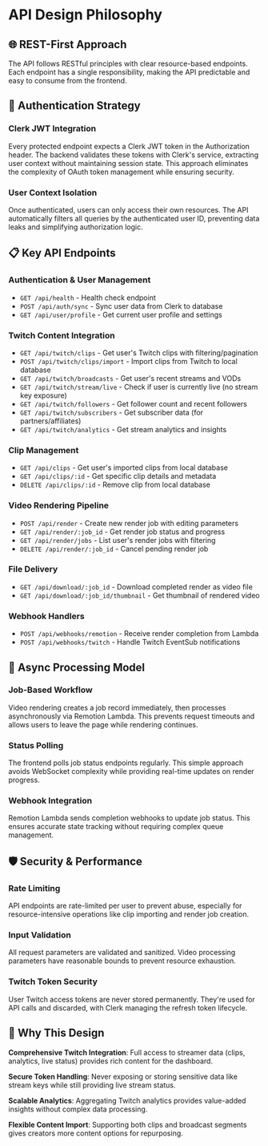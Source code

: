 # API Design Philosophy

## 🌐 REST-First Approach

The API follows RESTful principles with clear resource-based endpoints. Each endpoint has a single responsibility, making the API predictable and easy to consume from the frontend.

## 🔑 Authentication Strategy

### Clerk JWT Integration
Every protected endpoint expects a Clerk JWT token in the Authorization header. The backend validates these tokens with Clerk's service, extracting user context without maintaining session state. This approach eliminates the complexity of OAuth token management while ensuring security.

### User Context Isolation
Once authenticated, users can only access their own resources. The API automatically filters all queries by the authenticated user ID, preventing data leaks and simplifying authorization logic.

## 📋 Key API Endpoints

### Authentication & User Management
- `GET /api/health` - Health check endpoint
- `POST /api/auth/sync` - Sync user data from Clerk to database
- `GET /api/user/profile` - Get current user profile and settings

### Twitch Content Integration
- `GET /api/twitch/clips` - Get user's Twitch clips with filtering/pagination
- `POST /api/twitch/clips/import` - Import clips from Twitch to local database
- `GET /api/twitch/broadcasts` - Get user's recent streams and VODs
- `GET /api/twitch/stream/live` - Check if user is currently live (no stream key exposure)
- `GET /api/twitch/followers` - Get follower count and recent followers
- `GET /api/twitch/subscribers` - Get subscriber data (for partners/affiliates)
- `GET /api/twitch/analytics` - Get stream analytics and insights

### Clip Management
- `GET /api/clips` - Get user's imported clips from local database
- `GET /api/clips/:id` - Get specific clip details and metadata
- `DELETE /api/clips/:id` - Remove clip from local database

### Video Rendering Pipeline
- `POST /api/render` - Create new render job with editing parameters
- `GET /api/render/:job_id` - Get render job status and progress
- `GET /api/render/jobs` - List user's render jobs with filtering
- `DELETE /api/render/:job_id` - Cancel pending render job

### File Delivery
- `GET /api/download/:job_id` - Download completed render as video file
- `GET /api/download/:job_id/thumbnail` - Get thumbnail of rendered video

### Webhook Handlers
- `POST /api/webhooks/remotion` - Receive render completion from Lambda
- `POST /api/webhooks/twitch` - Handle Twitch EventSub notifications

## 🔄 Async Processing Model

### Job-Based Workflow
Video rendering creates a job record immediately, then processes asynchronously via Remotion Lambda. This prevents request timeouts and allows users to leave the page while rendering continues.

### Status Polling
The frontend polls job status endpoints regularly. This simple approach avoids WebSocket complexity while providing real-time updates on render progress.

### Webhook Integration
Remotion Lambda sends completion webhooks to update job status. This ensures accurate state tracking without requiring complex queue management.

## 🛡️ Security & Performance

### Rate Limiting
API endpoints are rate-limited per user to prevent abuse, especially for resource-intensive operations like clip importing and render job creation.

### Input Validation
All request parameters are validated and sanitized. Video processing parameters have reasonable bounds to prevent resource exhaustion.

### Twitch Token Security
User Twitch access tokens are never stored permanently. They're used for API calls and discarded, with Clerk managing the refresh token lifecycle.

## 🎯 Why This Design

**Comprehensive Twitch Integration**: Full access to streamer data (clips, analytics, live status) provides rich content for the dashboard.

**Secure Token Handling**: Never exposing or storing sensitive data like stream keys while still providing live stream status.

**Scalable Analytics**: Aggregating Twitch analytics provides value-added insights without complex data processing.

**Flexible Content Import**: Supporting both clips and broadcast segments gives creators more content options for repurposing.